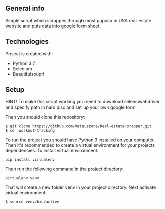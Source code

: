 ## General info
Simple script which scrappes through most popular in USA real-estate website and puts data into google form sheet.

## Technologies
Project is created with:
* Python 3.7
* Selenium
* Beautifulsoup4

## Setup
HINT! To make this script working you need to download seleniuwebdriver and specify path in hard disc and  set up your own google form.

Then you should clone this repository:

```
$ git clone https://github.com/mateuszone/Real-estate-srapper.git
$ cd  workout-tracking
```

To run the project you should have Python 3 installed on your computer. Then it's recommended to create a virtual environment for your projects dependencies. To install virtual environment:


```
pip install virtualenv
```

Then run the following command in the project directory:

```
virtualenv venv
```

That will create a new folder venv in your project directory. Next activate virtual environment:

```
$ source venv/bin/active
```
